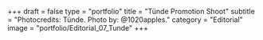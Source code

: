 +++
draft = false
type = "portfolio"
title = "Tünde Promotion Shoot"
subtitle = "Photocredits: Tünde. Photo by: @1020apples."
category = "Editorial"
image = "portfolio/Editorial_07_Tunde"
+++